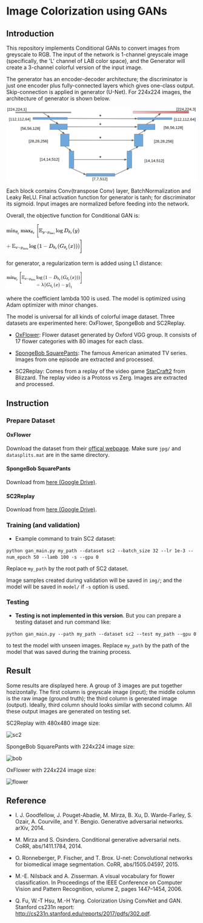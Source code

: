 # Image Colorization using GANs

## Introduction
This repository implements Conditional GANs to convert images from greyscale to RGB.
The input of the network is 1-channel greyscale image (specifically, the 'L' channel of LAB color space), and the Generator will create a 3-channel colorful version of the input image. 

The generator has an encoder-decoder architecture; the discriminator is just one encoder plus fully-connected layers which gives one-class output. Skip-connection is applied in generator (U-Net). For 224x224 images, the architecture of generator is shown below. 

<img src="asset/unet.png" width="640" align="middle">

Each block contains Conv(transpose Conv) layer, BatchNormalization and Leaky ReLU. Final activation function for generator is tanh; for discriminator its sigmoid. Input images are normalized before feeding into the network. 

Overall, the objective function for Conditional GAN is:

<img src="asset/gan.png" width="40%" height="40%">

for generator, a regularization term is added using L1 distance:

<img src="asset/gen.png" width="40%" height="40%">

where the coefficient lambda 100 is used. The model is optimized using Adam optimizer with minor changes.

The model is universal for all kinds of colorful image dataset. Three datasets are experimented here: OxFlower, SpongeBob and SC2Replay. 

* [OxFlower](http://www.robots.ox.ac.uk/~vgg/data/flowers/17/): Flower dataset generated by Oxford VGG group. It consists of 17 flower categories with 80 images for each class.

* [SpongeBob SquarePants](https://en.wikipedia.org/wiki/SpongeBob_SquarePants): The famous American animated TV series. Images from one episode are extracted and processed. 

* SC2Replay: Comes from a replay of the video game [StarCraft2](https://starcraft2.com/en-us/) from Blizzard. The replay video is a Protoss vs Zerg. Images are extracted and processed. 


## Instruction

### Prepare Dataset

#### OxFlower
Download the dataset from their [offical webpage](http://www.robots.ox.ac.uk/~vgg/data/flowers/17/). Make sure `jpg/` and `datasplits.mat` are in the same directory.

#### SpongeBob SquarePants
Download from [here (Google Drive)](https://drive.google.com/file/d/1yaSHnqFiGT2VwT373lY_E3AJpr6r9b4l/view?usp=sharing).

#### SC2Replay
Download from [here (Google Drive)](https://drive.google.com/file/d/1MHPz1a8aUwSpu3ozRjFiZuNkrDxPl8qx/view?usp=sharing).

### Training (and validation)

* Example command to train SC2 dataset:

`python gan_main.py my_path --dataset sc2 --batch_size 32 --lr 1e-3 --num_epoch 50 --lamb 100 -s --gpu 0`

Replace `my_path` by the root path of SC2 dataset. 

Image samples created during validation will be saved in `img/`; and the model will be saved in `model/` if `-s` option is used. 

### Testing

* __Testing is not implemented in this version__. But you can prepare a testing dataset and run command like:

`python gan_main.py --path my_path --dataset sc2 --test my_path --gpu 0`

to test the model with unseen images. Replace `my_path` by the path of the model that was saved during the training process.

## Result

Some results are displayed here. A group of 3 images are put together hozizontally. The first column is greyscale image (input); the middle column is the raw image (ground truth); the third column is generated image (output). Ideally, third column should looks similar with second column. All these output images are generated on testing set. 

SC2Replay with 480x480 image size:

![sc2](asset/SC2_large.png)

SpongeBob SquarePants with 224x224 image size:

![bob](asset/bob.png)

OxFlower with 224x224 image size:

![flower](asset/flower.png)



## Reference

* I. J. Goodfellow, J. Pouget-Abadie, M. Mirza, B. Xu,
D. Warde-Farley, S. Ozair, A. Courville, and Y. Bengio.
Generative adversarial networks. arXiv, 2014.

* M. Mirza and S. Osindero. Conditional generative adversarial
nets. CoRR, abs/1411.1784, 2014.

* O. Ronneberger, P. Fischer, and T. Brox. U-net: Convolutional
networks for biomedical image segmentation.
CoRR, abs/1505.04597, 2015.

* M.-E. Nilsback and A. Zisserman. A visual vocabulary
for flower classification. In Proceedings of the IEEE
Conference on Computer Vision and Pattern Recognition,
volume 2, pages 1447–1454, 2006.

* Q. Fu, W.-T Hsu, M.-H Yang. Colorization Using ConvNet and GAN. Stanford cs231n report: http://cs231n.stanford.edu/reports/2017/pdfs/302.pdf.
